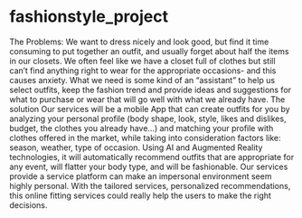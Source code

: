 # fashionstyle_project
The Problems:
We want to dress nicely and look good, but find it time consuming to put together an outfit, and usually forget about half the items in our closets. We often feel like we have a closet full of clothes but still can’t find anything right to wear for the appropriate occasions- and this causes anxiety. What we need is some kind of an “assistant” to help us select outfits, keep the fashion trend and provide ideas and suggestions for what to purchase or wear that will go well with what we already have.
The solution
Our services will be a mobile App that can create outfits for you by analyzing your personal profile (body shape, look, style, likes and dislikes, budget, the clothes you already have…) and matching your profile with clothes offered in the market, while taking into consideration factors like: season, weather, type of occasion. Using AI and Augmented Reality technologies, it will automatically recommend outfits that are appropriate for any event, will flatter your body type, and will be fashionable. Our services provide a service platform can make an impersonal environment seem highly personal. With the tailored services, personalized recommendations, this online fitting services could really help the users to make the right decisions.

